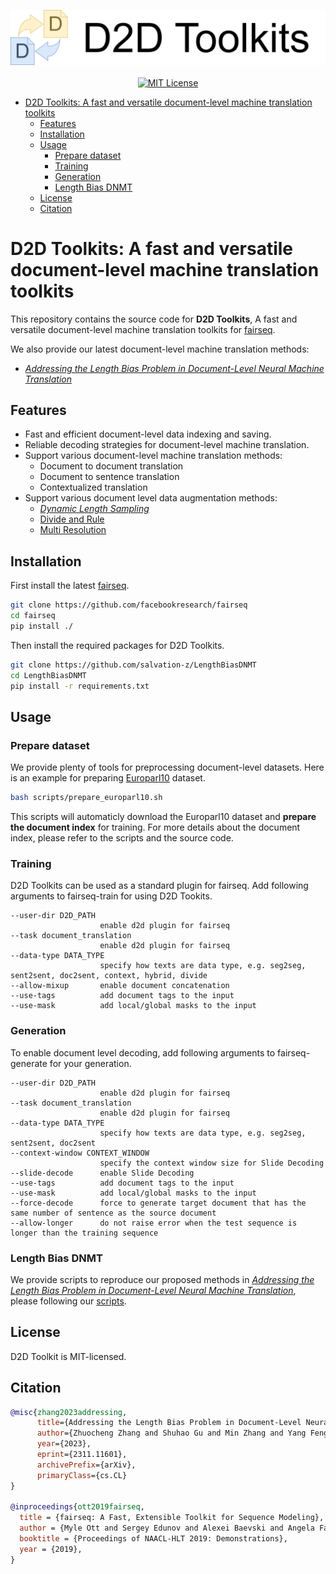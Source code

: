 <p align="center">
    <img src="assets/d2d_logo.png" width="550"></a>
    <br />
    <br />
    <a href="https://github.com/pytorch/fairseq/blob/main/LICENSE"><img alt="MIT License" src="https://img.shields.io/badge/license-MIT-blue.svg" /></a>
</p>

- [D2D Toolkits: A fast and versatile document-level machine translation toolkits](#d2d-toolkits-a-fast-and-versatile-document-level-machine-translation-toolkits)
  - [Features](#features)
  - [Installation](#installation)
  - [Usage](#usage)
    - [Prepare dataset](#prepare-dataset)
    - [Training](#training)
    - [Generation](#generation)
    - [Length Bias DNMT](#length-bias-dnmt)
  - [License](#license)
  - [Citation](#citation)


# D2D Toolkits: A fast and versatile document-level machine translation toolkits
This repository contains the source code for **D2D Toolkits**, A fast and versatile document-level machine translation toolkits for [fairseq](https://github.com/facebookresearch/fairseq).

We also provide our latest document-level machine translation methods:
- [*Addressing the Length Bias Problem in Document-Level Neural Machine Translation*](https://arxiv.org/abs/2311.11601)

## Features
- Fast and efficient document-level data indexing and saving.
- Reliable decoding strategies for document-level machine translation.
- Support various document-level machine translation methods:
  - Document to document translation
  - Document to sentence translation
  - Contextualized translation
- Support various document level data augmentation methods:
  - [*Dynamic Length Sampling*](https://arxiv.org/abs/2311.11601)
  - [Divide and Rule](https://arxiv.org/abs/2103.17151)
  - [Multi Resolution](https://arxiv.org/abs/2010.08961)

## Installation
First install the latest [fairseq](https://github.com/facebookresearch/fairseq).

```bash
git clone https://github.com/facebookresearch/fairseq
cd fairseq
pip install ./
```

Then install the required packages for D2D Toolkits.

```bash
git clone https://github.com/salvation-z/LengthBiasDNMT
cd LengthBiasDNMT
pip install -r requirements.txt
```

## Usage
### Prepare dataset
We provide plenty of tools for preprocessing document-level datasets. Here is an example for preparing [Europarl10](https://www.statmt.org/europarl) dataset.

```bash
bash scripts/prepare_europarl10.sh
```

This scripts will automaticly download the Europarl10 dataset and **prepare the document index** for training. For more details about the document index, please refer to the scripts and the source code.

### Training
D2D Toolkits can be used as a standard plugin for fairseq. Add following arguments to fairseq-train for using D2D Tookits.
```
--user-dir D2D_PATH
                    enable d2d plugin for fairseq
--task document_translation 
                    enable d2d plugin for fairseq
--data-type DATA_TYPE
                    specify how texts are data type, e.g. seg2seg, sent2sent, doc2sent, context, hybrid, divide
--allow-mixup       enable document concatenation
--use-tags          add document tags to the input
--use-mask          add local/global masks to the input
```

### Generation
To enable document level decoding, add following arguments to fairseq-generate for your generation.
```
--user-dir D2D_PATH
                    enable d2d plugin for fairseq
--task document_translation
                    enable d2d plugin for fairseq
--data-type DATA_TYPE
                    specify how texts are data type, e.g. seg2seg, sent2sent, doc2sent
--context-window CONTEXT_WINDOW
                    specify the context window size for Slide Decoding
--slide-decode      enable Slide Decoding
--use-tags          add document tags to the input
--use-mask          add local/global masks to the input
--force-decode      force to generate target document that has the same number of sentence as the source document
--allow-longer      do not raise error when the test sequence is longer than the training sequence
```

### Length Bias DNMT
We provide scripts to reproduce our proposed methods in [*Addressing the Length Bias Problem in Document-Level Neural Machine Translation*](https://arxiv.org/abs/2311.11601), please following our [scripts](./scripts/train_length_bias_transformer.sh).

## License
D2D Toolkit is MIT-licensed.


## Citation
```bibtex
@misc{zhang2023addressing,
      title={Addressing the Length Bias Problem in Document-Level Neural Machine Translation}, 
      author={Zhuocheng Zhang and Shuhao Gu and Min Zhang and Yang Feng},
      year={2023},
      eprint={2311.11601},
      archivePrefix={arXiv},
      primaryClass={cs.CL}
}

@inproceedings{ott2019fairseq,
  title = {fairseq: A Fast, Extensible Toolkit for Sequence Modeling},
  author = {Myle Ott and Sergey Edunov and Alexei Baevski and Angela Fan and Sam Gross and Nathan Ng and David Grangier and Michael Auli},
  booktitle = {Proceedings of NAACL-HLT 2019: Demonstrations},
  year = {2019},
}
```
